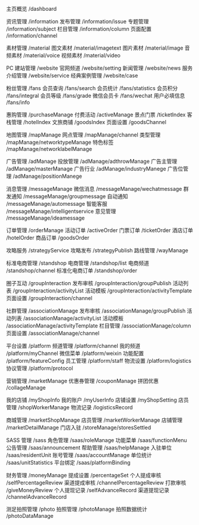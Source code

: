 主页概览 /dashboard

资讯管理 /information
发布管理 /information/issue
专题管理 /information/subject
栏目管理 /information/column
页面配置 /information/channel

素材管理 /material
图文素材 /material/imagetext
图片素材 /material/image
音频素材 /material/voice
视频素材 /material/video

PC 建站管理 /website
官网频道 /website/setting
新闻管理 /website/news
服务介绍管理 /website/service
经典案例管理 /website/case

粉丝管理 /fans
会员查询 /fans/search
会员统计 /fans/statistics
会员积分 /fans/integral
会员等级 /fans/grade
微信会员卡 /fans/wechat
用户必填信息 /fans/info

惠购管理 /purchaseManage
付费活动 /activeManage
景点门票 /ticketIndex
客栈管理 /hotelIndex
文旅商铺 /goodsIndex
页面设置 /goodsChannel

地图管理 /mapManage
网点管理 /mapManage/channel
类型管理 /mapManage/networktypeManage
特色标签 /mapManage/networklabelManage

广告管理 /adManage
投放管理 /adManage/adthrowManage
广告主管理 /adManage/masterManage
广告行业 /adManage/industryManege
广告位管理 /adManage/positionManege

消息管理 /messageManage
微信消息 /messageManage/wechatmessage
群发通知 /messageManage/groupmessage
自动通知 /messageManage/automessage
智能客服 /messageManage/intelligentservice
意见管理 /messageManage/ideamessage

订单管理 /orderManage
活动订单 /activeOrder
门票订单 /ticketOrder
酒店订单 /hotelOrder
商品订单 /goodsOrder

攻略服务 /strategyService
攻略发布 /strategyPublish
路线管理 /wayManage

标准电商管理 /standshop
电商管理 /standshop/list
电商频道 /standshop/channel
标准化电商订单 /standshop/order

圈子互动 /groupInteraction
发布审核 /groupInteraction/groupPublish
活动列表 /groupInteraction/activityList
活动模板 /groupInteraction/activityTemplate
页面设置 /groupInteraction/channel

社群管理 /associationManage
发布审核 /associationManage/groupPublish
活动列表 /associationManage/activityList
活动模板 /associationManage/activityTemplate
栏目管理 /associationManage/column
页面设置 /associationManage/channel

平台设置 /platform
频道管理 /platform/channel
我的频道 /platform/myChannel
微信菜单 /platform/weixin
功能配置 /platform/featureConfig
员工管理 /platform/staff
物流设置 /platform/logistics
协议管理 /platform/protocol

营销管理 /marketManage
优惠券管理 /couponManage
拼团优惠 /collageManage

我的店铺 /myShopInfo
我的账户 /myUserInfo
店铺设置 /myShopSetting
店员管理 /shopWorkerManage
物流记录 /logisticsRecord

商城管理 /marketShopManage
店员管理 /marketWorkerManage
店铺管理 /marketDetailManage
门店入驻 /storeManage/storesSettled

SASS 管理 /sass
角色管理 /saas/roleManage
功能菜单 /saas/functionMenu
公告管理 /saas/announcement
帮助管理 /saas/helpManage
入驻单位 /saas/residentUnit
账号管理 /saas/accountManage
单位统计 /saas/unitStatistics
平台绑定 /saas/platformBinding

财务管理 /moneyManage
提成设置 /percentageSet
个人提成审核 /selfPercentageReview
渠道提成审核 /channelPercentageReview
打款审核 /giveMoneyReview
个人提现记录 /selfAdvanceRecord
渠道提现记录 /channelAdvanceRecord

测足拍照管理 /photo
拍照管理 /photoManage
拍照数据统计 /photoDataManage
